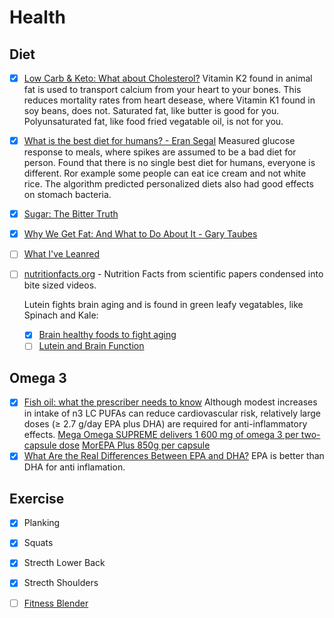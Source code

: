 # Health

## Diet

  - [x] [Low Carb & Keto: What about Cholesterol?](https://www.youtube.com/watch?v=b7zWNabebxs)
        Vitamin K2 found in animal fat is used to transport calcium from your heart to your bones.
        This reduces mortality rates from heart desease, where Vitamin K1 found in soy beans, does not.
        Saturated fat, like butter is good for you.
        Polyunsaturated fat, like food fried vegatable oil, is not for you.

  - [x] [What is the best diet for humans? - Eran Segal](https://www.youtube.com/watch?v=0z03xkwFbw4)
        Measured glucose response to meals, where spikes are assumed to be a bad diet for person.
        Found that there is no single best diet for humans, everyone is different.
        Ror example some people can eat ice cream and not white rice.
        The algorithm predicted personalized diets also had good effects on stomach bacteria.
        
  - [x] [Sugar: The Bitter Truth](https://www.youtube.com/watch?v=dBnniua6-oM)
  
  - [x] [Why We Get Fat: And What to Do About It - Gary Taubes](https://www.amazon.com/Why-We-Get-Fat-About-ebook/dp/B003WUYOQ6/ref=cm_cr_arp_d_product_top?ie=UTF8)

  - [ ] [What I've Leanred](https://www.youtube.com/channel/UCqYPhGiB9tkShZorfgcL2lA)

  - [ ] [nutritionfacts.org](https://nutritionfacts.org/) - Nutrition Facts from scientific papers condensed into bite sized videos.
  
    Lutein fights brain aging and is found in green leafy vegatables, like Spinach and Kale:
    
      -  [x] [Brain healthy foods to fight aging](https://nutritionfacts.org/video/brain-healthy-foods-to-fight-aging/)
      -  [ ] [Lutein and Brain Function](https://www.ncbi.nlm.nih.gov/pmc/articles/PMC4638416/)
      
## Omega 3

  - [x] [Fish oil: what the prescriber needs to know](https://www.ncbi.nlm.nih.gov/pmc/articles/PMC1526555/)
        Although modest increases in intake of n3 LC PUFAs can reduce cardiovascular risk, relatively large doses (≥ 2.7 g/day         EPA plus DHA) are required for anti-inflammatory effects.
        [Mega Omega SUPREME delivers 1 600 mg of omega 3 per two-capsule dose](https://therealthing.co.za/the-real-thing-mega-omega-supreme.html)
        [MorEPA Plus 850g per capsule](http://www.minami-nutrition.com/products/morepa-plus)
  - [x] [What Are the Real Differences Between EPA and DHA?](https://blog.zonediet.com/drsears/blog/what-are-the-real-differences-between-epa-and-dha)
        EPA is better than DHA for anti inflamation.
          
## Exercise

  - [x] Planking
  - [x] Squats
  - [x] Strecth Lower Back
  - [x] Strecth Shoulders
  - [ ] [Fitness Blender](https://www.youtube.com/channel/UCiP6wD_tYlYLYh3agzbByWQ)  


  
  
